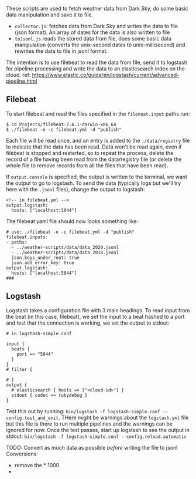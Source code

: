 These scripts are used to fetch weather data from Dark Sky, do some basic data manipulation and save it to file.

- `collector.js`: fetches data from Dark Sky and writes the data to file (json format). An array of dates for the data is also written to file
- `toJsonl.js` reads the stored data from file, does some basic data manipulation (converts the unix-second dates to unix-millisecond) and rewrites the data to file in jsonl format.

The intention is to use filebeat to read the data from file, send it to logstash for pipeline processing and write the data to an elasticsearch index on the cloud.
ref: https://www.elastic.co/guide/en/logstash/current/advanced-pipeline.html
## Filebeat
To start filebeat and read the files specified in the `fileneat.input` paths run:
```
$ cd Projects/filebeat-7.6.1-darwin-x86_64
$ ./filebeat -e -c filebeat.yml -d "publish"
```
Each file will be read once, and an entry is added to the `./data/registry` file to indicate that the data has been read.
Data won't be read again, even if filebeat is stopped and restarted, so to repeat the process, delete the record of a file having been read from the data/registry file (or delete the whole file to remove records from all the files that have been read).

If `output.console` is specified, the output is written to the terminal, we want the output to go to logstash.
To send the data (typically logs but we'll try here with the `.jsonl` files), change the output to logstash:
```
<!-- in filebeat.yml -->
output.logstash:
  hosts: ["localhost:5044"]
```
The filebeat yaml file should now looks something like:
```
# use: ./filebeat -e -c filebeat.yml -d "publish"
filebeat.inputs:
- paths:
  - ../weather-scripts/data/data_2020.jsonl
  - ../weather-scripts/data/data_2018.jsonl
  json.keys_under_root: true
  json.add_error_key: true
output.logstash:
  hosts: ["localhost:5044"]
###

```
## Logstash
Logstash takes a configuration file with 3 main headings. To read input from the beat (in this case, filebeat), we set the input to a beat hashed to a port and test that the connection is working, we set the output to stdout:
```
# in logstash-simple.conf

input {
  beats {
    port => "5044"
  }
}
# filter {

# }
output {
  # elasticsearch { hosts => ["<cloud-id>"] }
  stdout { codec => rubydebug }
}
```
Test this out by running: `bin/logstash -f logstash-simple.conf --config.test_and_exit`. THere might be warnings about the `logstash.yml` file but this file is there to run multiple pipelines and the warnings can be ignored for now.
Once the test passes, start up logstash to see the output in stdout:
`bin/logstash -f logstash-simple.conf --config.reload.automatic`

TODO:
Convert as much data as possible _before_ writing the file to jsonl
Conversions:
  - remove the * 1000
  -
